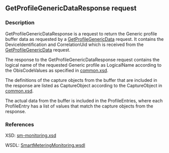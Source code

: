 ## GetProfileGenericDataResponse request

### Description
GetProfileGenericDataResponse is a request to return the Generic profile buffer data as requested by a [GetProfileGenericData](./GetProfileGenericData.md) request. It contains the DeviceIdentification and CorrelationUid which is received from the [GetProfileGenericData](GetProfileGenericData.md) request.

The response to the GetProfileGenericDataResponse request contains the logical name of the requested Generic profile as LogicalName according to the ObisCodeValues as specified in [common.xsd](https://github.com/OSGP/open-smart-grid-platform/blob/development/osgp/shared/osgp-ws-smartmetering/src/main/resources/schemas/common.xsd).

The definitions of the capture objects from the buffer that are included in the response are listed as CaptureObject according to the CaptureObject in [common.xsd](https://github.com/OSGP/open-smart-grid-platform/blob/development/osgp/shared/osgp-ws-smartmetering/src/main/resources/schemas/common.xsd).

The actual data from the buffer is included in the ProfileEntries, where each ProfileEntry has a list of values that match the capture objects from the response.

### References

XSD: [sm-monitoring.xsd](https://github.com/OSGP/open-smart-grid-platform/blob/development/osgp/shared/osgp-ws-smartmetering/src/main/resources/schemas/sm-monitoring/sm-monitoring.xsd)

WSDL: [SmartMeteringMonitoring.wsdl](https://github.com/OSGP/open-smart-grid-platform/blob/development/osgp/shared/osgp-ws-smartmetering/src/main/resources/SmartMeteringMonitoring.wsdl)
